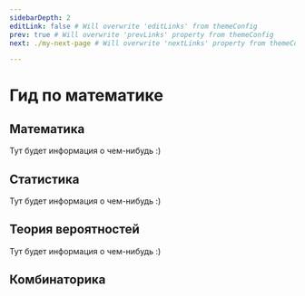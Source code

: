 ```yaml
---
sidebarDepth: 2
editLink: false # Will overwrite 'editLinks' from themeConfig
prev: true # Will overwrite 'prevLinks' property from themeConfig
next: ./my-next-page # Will overwrite 'nextLinks' property from themeConfig

---
```


# Гид по математике


## Математика
Тут будет информация о чем-нибудь :)

## Статистика
Тут будет информация о чем-нибудь :)
## Теория вероятностей
Тут будет информация о чем-нибудь :)
## Комбинаторика
